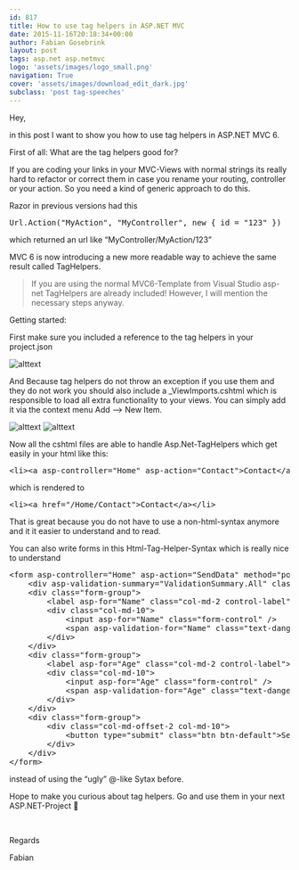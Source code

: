 ```yaml
---
id: 817
title: How to use tag helpers in ASP.NET MVC
date: 2015-11-16T20:18:34+00:00
author: Fabian Gosebrink
layout: post
tags: asp.net asp.netmvc 
logo: 'assets/images/logo_small.png'
navigation: True
cover: 'assets/images/download_edit_dark.jpg'
subclass: 'post tag-speeches'
---
```


Hey,

in this post I want to show you how to use tag helpers in ASP.NET MVC 6.

First of all: What are the tag helpers good for?

If you are coding your links in your MVC-Views with normal strings its really hard to refactor or correct them in case you rename your routing, controller or your action. So you need a kind of generic approach to do this.

Razor in previous versions had this

<pre class="lang:c# decode:true ">Url.Action("MyAction", "MyController", new { id = "123" })</pre>

which returned an url like &#8220;MyController/MyAction/123&#8221;

MVC 6 is now introducing a new more readable way to achieve the same result called TagHelpers.

> If you are using the normal MVC6-Template from Visual Studio asp-net TagHelpers are already included! However, I will mention the necessary steps anyway.

Getting started:

First make sure you included a reference to the tag helpers in your project.json

![alttext]({{site.baseurl}}assets/images/blogs/2015-11/bc1c8d13-1a2a-4e9c-b8c9-4d21ae512b93.png)

And Because tag helpers do not throw an exception if you use them and they do not work you should also include a _ViewImports.cshtml which is responsible to load all extra functionality to your views. You can simply add it via the context menu Add &#8211;> New Item.

![alttext]({{site.baseurl}}assets/images/blogs/2015-11/7ef2ff9d-2743-4bbd-8c80-74f734df4dbb.png) ![alttext](http://offering.solutions/wp-content/uploads/2015/11/TagHelpers_3.png)

Now all the cshtml files are able to handle Asp.Net-TagHelpers which get easily in your html like this:

<pre class="lang:xhtml decode:true ">&lt;li&gt;&lt;a asp-controller="Home" asp-action="Contact"&gt;Contact&lt;/a&gt;&lt;/li&gt;</pre>

which is rendered to

<pre class="lang:xhtml decode:true ">&lt;li&gt;&lt;a href="/Home/Contact"&gt;Contact&lt;/a&gt;&lt;/li&gt;
</pre>

That is great because you do not have to use a non-html-syntax anymore and it it easier to understand and to read.

You can also write forms in this Html-Tag-Helper-Syntax which is really nice to understand

<pre class="lang:xhtml decode:true ">&lt;form asp-controller="Home" asp-action="SendData" method="post" class="form-horizontal" role="form"&gt;
    &lt;div asp-validation-summary="ValidationSummary.All" class="text-danger"&gt;&lt;/div&gt;
    &lt;div class="form-group"&gt;
        &lt;label asp-for="Name" class="col-md-2 control-label"&gt;&lt;/label&gt;
        &lt;div class="col-md-10"&gt;
            &lt;input asp-for="Name" class="form-control" /&gt;
            &lt;span asp-validation-for="Name" class="text-danger"&gt;&lt;/span&gt;
        &lt;/div&gt;
    &lt;/div&gt;
    &lt;div class="form-group"&gt;
        &lt;label asp-for="Age" class="col-md-2 control-label"&gt;&lt;/label&gt;
        &lt;div class="col-md-10"&gt;
            &lt;input asp-for="Age" class="form-control" /&gt;
            &lt;span asp-validation-for="Age" class="text-danger"&gt;&lt;/span&gt;
        &lt;/div&gt;
    &lt;/div&gt;
    &lt;div class="form-group"&gt;
        &lt;div class="col-md-offset-2 col-md-10"&gt;
            &lt;button type="submit" class="btn btn-default"&gt;Send person&lt;/button&gt;
        &lt;/div&gt;
    &lt;/div&gt;
&lt;/form&gt;</pre>

instead of using the &#8220;ugly&#8221; @-like Sytax before.

Hope to make you curious about tag helpers. Go and use them in your next ASP.NET-Project 🙂

&nbsp;

Regards

Fabian

